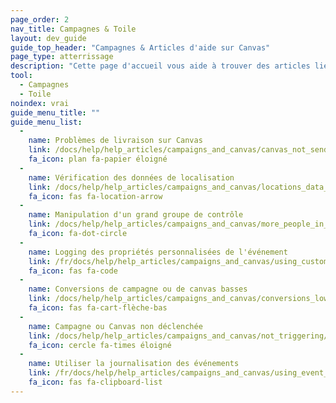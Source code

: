```yaml
---
page_order: 2
nav_title: Campagnes & Toile
layout: dev_guide
guide_top_header: "Campagnes & Articles d'aide sur Canvas"
page_type: atterrissage
description: "Cette page d'accueil vous aide à trouver des articles liés à des problèmes courants avec vos campagnes ou Canvases."
tool:
  - Campagnes
  - Toile
noindex: vrai
guide_menu_title: ""
guide_menu_list:
  - 
    name: Problèmes de livraison sur Canvas
    link: /docs/help/help_articles/campaigns_and_canvas/canvas_not_sending/
    fa_icon: plan fa-papier éloigné
  - 
    name: Vérification des données de localisation
    link: /docs/help/help_articles/campaigns_and_canvas/locations_data_in_campaigns/
    fa_icon: fas fa-location-arrow
  - 
    name: Manipulation d'un grand groupe de contrôle
    link: /docs/help/help_articles/campaigns_and_canvas/more_people_in_control_group/
    fa_icon: fa-dot-circle
  - 
    name: Logging des propriétés personnalisées de l'événement
    link: /fr/docs/help/help_articles/campaigns_and_canvas/using_custom_event_properties/
    fa_icon: fas fa-code
  - 
    name: Conversions de campagne ou de canvas basses
    link: /docs/help/help_articles/campaigns_and_canvas/conversions_low/
    fa_icon: fas fa-cart-flèche-bas
  - 
    name: Campagne ou Canvas non déclenchée
    link: /docs/help/help_articles/campaigns_and_canvas/not_triggering/
    fa_icon: cercle fa-times éloigné
  - 
    name: Utiliser la journalisation des événements
    link: /fr/docs/help/help_articles/campaigns_and_canvas/using_event_logging/
    fa_icon: fas fa-clipboard-list
---
```


